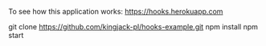 To see how this application works: https://hooks.herokuapp.com

git clone https://github.com/kingjack-pl/hooks-example.git
npm install
npm start


